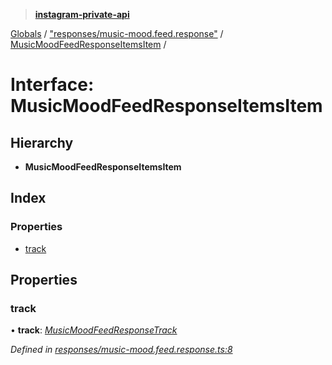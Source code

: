 > **[instagram-private-api](../README.md)**

[Globals](../globals.md) / ["responses/music-mood.feed.response"](../modules/_responses_music_mood_feed_response_.md) / [MusicMoodFeedResponseItemsItem](_responses_music_mood_feed_response_.musicmoodfeedresponseitemsitem.md) /

# Interface: MusicMoodFeedResponseItemsItem

## Hierarchy

* **MusicMoodFeedResponseItemsItem**

## Index

### Properties

* [track](_responses_music_mood_feed_response_.musicmoodfeedresponseitemsitem.md#track)

## Properties

###  track

• **track**: *[MusicMoodFeedResponseTrack](_responses_music_mood_feed_response_.musicmoodfeedresponsetrack.md)*

*Defined in [responses/music-mood.feed.response.ts:8](https://github.com/Nerixyz/instagram-private-api/blob/e5037ee/src/responses/music-mood.feed.response.ts#L8)*